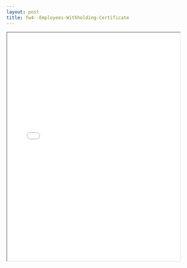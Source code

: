 ```yaml
---
layout: post
title: fw4--Employees-Withholding-Certificate
---
```


<div class="pdf-container">
<iframe src="/ea/assets/pdfs/fw4--Employees-Withholding-Certificate.pdf" height="600" width="90%" allowFullScreen="true"></iframe>
</div>

